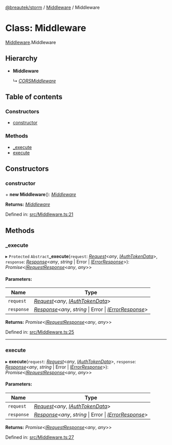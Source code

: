 [@breautek/storm](../README.md) / [Middleware](../modules/middleware.md) / Middleware

# Class: Middleware

[Middleware](../modules/middleware.md).Middleware

## Hierarchy

* **Middleware**

  ↳ [*CORSMiddleware*](corsmiddleware.corsmiddleware-1.md)

## Table of contents

### Constructors

- [constructor](middleware.middleware-1.md#constructor)

### Methods

- [\_execute](middleware.middleware-1.md#_execute)
- [execute](middleware.middleware-1.md#execute)

## Constructors

### constructor

\+ **new Middleware**(): [*Middleware*](middleware.middleware-1.md)

**Returns:** [*Middleware*](middleware.middleware-1.md)

Defined in: [src/Middleware.ts:21](https://github.com/breautek/storm/blob/022545d/src/Middleware.ts#L21)

## Methods

### \_execute

▸ `Protected` `Abstract`**_execute**(`request`: [*Request*](request.request-1.md)<*any*, [*IAuthTokenData*](../interfaces/iauthtokendata.iauthtokendata-1.md)\>, `response`: [*Response*](response.response-1.md)<*any*, *string* \| Error \| [*IErrorResponse*](../interfaces/stormerror.ierrorresponse.md)\>): *Promise*<[*IRequestResponse*](../interfaces/irequestresponse.irequestresponse-1.md)<*any*, *any*\>\>

#### Parameters:

Name | Type |
------ | ------ |
`request` | [*Request*](request.request-1.md)<*any*, [*IAuthTokenData*](../interfaces/iauthtokendata.iauthtokendata-1.md)\> |
`response` | [*Response*](response.response-1.md)<*any*, *string* \| Error \| [*IErrorResponse*](../interfaces/stormerror.ierrorresponse.md)\> |

**Returns:** *Promise*<[*IRequestResponse*](../interfaces/irequestresponse.irequestresponse-1.md)<*any*, *any*\>\>

Defined in: [src/Middleware.ts:25](https://github.com/breautek/storm/blob/022545d/src/Middleware.ts#L25)

___

### execute

▸ **execute**(`request`: [*Request*](request.request-1.md)<*any*, [*IAuthTokenData*](../interfaces/iauthtokendata.iauthtokendata-1.md)\>, `response`: [*Response*](response.response-1.md)<*any*, *string* \| Error \| [*IErrorResponse*](../interfaces/stormerror.ierrorresponse.md)\>): *Promise*<[*IRequestResponse*](../interfaces/irequestresponse.irequestresponse-1.md)<*any*, *any*\>\>

#### Parameters:

Name | Type |
------ | ------ |
`request` | [*Request*](request.request-1.md)<*any*, [*IAuthTokenData*](../interfaces/iauthtokendata.iauthtokendata-1.md)\> |
`response` | [*Response*](response.response-1.md)<*any*, *string* \| Error \| [*IErrorResponse*](../interfaces/stormerror.ierrorresponse.md)\> |

**Returns:** *Promise*<[*IRequestResponse*](../interfaces/irequestresponse.irequestresponse-1.md)<*any*, *any*\>\>

Defined in: [src/Middleware.ts:27](https://github.com/breautek/storm/blob/022545d/src/Middleware.ts#L27)
